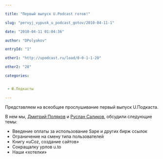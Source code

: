 ```yaml
---

title: "Первый выпуск U.Podcast готов!"

slug: "pervyj_vypusk_u_podcast_gotov/2010-04-11-1"

date: "2010-04-11 01:04:36"

author: "DPolyakov"

entryId: "1"

other1: "http://upodcast.ru/load/0-0-1-1-20"

other2: "28"

categories:


 - Ю.Подкасты

---
```

Представляем на всеобщее прослушивание первый выпуск U.Подкаста.  
  
В нем мы, [Дмитрий Поляков](http://www.dimapolyakov.ru/) и [Руслан Саликов](http://salikov.net/), обсудили следующие темы:  

*   Введение оплаты за использование Sape и других бирж ссылок
*   Ограничение на смену типа пользователей
*   Книгу «uCoz, создание сайтов»
*   Сокращалку урлов u.to
*   Наши «хотелки»